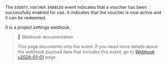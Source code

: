 The `EVENTS.VOUCHER.ENABLED` event indicates that a voucher has been successfully enabled for use. It indicates that the voucher is now active and it can be redeemed.

It is a project settings webhook.

> 📘 Webhook documentation
>
> This page documents only the event. If you need more details about the webhook payload data that includes this event, go to [Webhook v2024-01-01](ref:introduction-to-webhooks "Introduction to webhooks v2024-01-01") page.